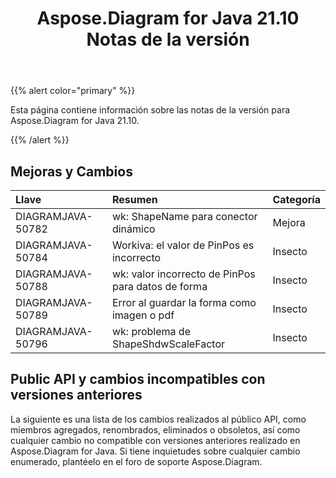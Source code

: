 ﻿---
title: Aspose.Diagram for Java 21.10 Notas de la versión
type: docs
weight: 3
url: /es/java/aspose-diagram-for-java-21-10-release-notes/
---
{{% alert color="primary" %}}

Esta página contiene información sobre las notas de la versión para Aspose.Diagram for Java 21.10.

{{% /alert %}}
## **Mejoras y Cambios**  ##

|**Llave**|**Resumen**|**Categoría**|
|:- |:- |:- |
|DIAGRAMJAVA-50782|wk: ShapeName para conector dinámico|Mejora|
|DIAGRAMJAVA-50784|Workiva: el valor de PinPos es incorrecto|Insecto|
|DIAGRAMJAVA-50788|wk: valor incorrecto de PinPos para datos de forma|Insecto|
|DIAGRAMJAVA-50789|Error al guardar la forma como imagen o pdf|Insecto|
|DIAGRAMJAVA-50796|wk: problema de ShapeShdwScaleFactor|Insecto|
## **Public API y cambios incompatibles con versiones anteriores**
La siguiente es una lista de los cambios realizados al público API, como miembros agregados, renombrados, eliminados o obsoletos, así como cualquier cambio no compatible con versiones anteriores realizado en Aspose.Diagram for Java. Si tiene inquietudes sobre cualquier cambio enumerado, plantéelo en el foro de soporte Aspose.Diagram.

